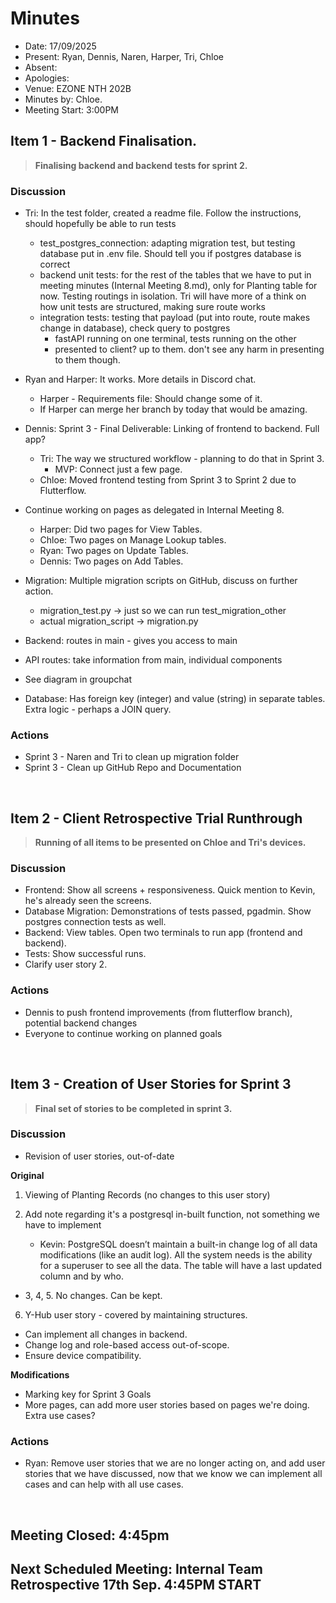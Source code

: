 # Minutes

- Date: 17/09/2025
- Present: Ryan, Dennis, Naren, Harper, Tri, Chloe
- Absent:
- Apologies:
- Venue: EZONE NTH 202B
- Minutes by: Chloe.
- Meeting Start: 3:00PM

## Item 1 - Backend Finalisation.
> **Finalising backend and backend tests for sprint 2.**

### Discussion
 - Tri: In the test folder, created a readme file. Follow the instructions, should hopefully be able to run tests
    - test_postgres_connection: adapting migration test, but testing database put in .env file. Should tell you if postgres database is correct
    - backend unit tests: for the rest of the tables that we have to put in meeting minutes (Internal Meeting 8.md), only for Planting table for now. Testing routings in isolation. Tri will have more of a think on how unit tests are structured, making sure route works
    - integration tests: testing that payload (put into route, route makes change in database), check query to postgres
        - fastAPI running on one terminal, tests running on the other
        - presented to client? up to them. don't see any harm in presenting to them though.

- Ryan and Harper: It works. More details in Discord chat.
    - Harper - Requirements file: Should change some of it.
    - If Harper can merge her branch by today that would be amazing.

- Dennis: Sprint 3 - Final Deliverable: Linking of frontend to backend. Full app?
    - Tri: The way we structured workflow - planning to do that in Sprint 3.
        - MVP: Connect just a few page. 
    - Chloe: Moved frontend testing from Sprint 3 to Sprint 2 due to Flutterflow. 

- Continue working on pages as delegated in Internal Meeting 8.
    - Harper: Did two pages for View Tables.
    - Chloe: Two pages on Manage Lookup tables.
    - Ryan: Two pages on Update Tables.
    - Dennis: Two pages on Add Tables. 

- Migration: Multiple migration scripts on GitHub, discuss on further action.
    - migration_test.py -> just so we can run test_migration_other
    - actual migration_script -> migration.py

- Backend: routes in main - gives you access to main
- API routes: take information from main, individual components
- See diagram in groupchat

- Database: Has foreign key (integer) and value (string) in separate tables. Extra logic - perhaps a JOIN query. 


### Actions
 - Sprint 3 - Naren and Tri to clean up migration folder
 - Sprint 3 - Clean up GitHub Repo and Documentation

<br>

## Item 2 - Client Retrospective Trial Runthrough
> **Running of all items to be presented on Chloe and Tri's devices.**

### Discussion
 - Frontend: Show all screens + responsiveness. Quick mention to Kevin, he's already seen the screens. 
 - Database Migration: Demonstrations of tests passed, pgadmin. Show postgres connection tests as well. 
 - Backend: View tables. Open two terminals to run app (frontend and backend). 
 - Tests: Show successful runs.
 - Clarify user story 2. 

### Actions
 - Dennis to push frontend improvements (from flutterflow branch), potential backend changes
 - Everyone to continue working on planned goals

<br>

## Item 3 - Creation of User Stories for Sprint 3
> **Final set of stories to be completed in sprint 3.**

### Discussion
 - Revision of user stories, out-of-date

**Original**

1. Viewing of Planting Records (no changes to this user story)

2. Add note regarding it's a postgresql in-built function, not something we have to implement
    - Kevin: PostgreSQL doesn’t maintain a built-in change log of all data modifications (like an audit log). All the system needs is the ability for a superuser to see all the data. The table will have a last updated column and by who.

- 3, 4, 5. No changes. Can be kept. 

6. Y-Hub user story - covered by maintaining structures.

- Can implement all changes in backend.
- Change log and role-based access out-of-scope. 
- Ensure device compatibility. 

**Modifications**
- Marking key for Sprint 3 Goals
- More pages, can add more user stories based on pages we're doing. Extra use cases?


### Actions
 - Ryan: Remove user stories that we are no longer acting on, and add user stories that we have discussed, now that we know we can implement all cases and can help with all use cases. 

<br>

## Meeting Closed: 4:45pm

## Next Scheduled Meeting: Internal Team Retrospective 17th Sep. 4:45PM START
